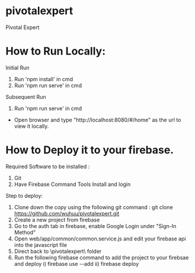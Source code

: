 # pivotalexpert
Pivotal Expert 

# How to Run Locally:
Initial Run

1. Run 'npm install' in cmd
2. Run 'npm run serve' in cmd

Subsequent Run

1. Run 'npm run serve' in cmd
- Open browser and type "http://localhost:8080/#/home" as the url to view it locally.

# How to Deploy it to your firebase. 
Required Software to be installed :
1. Git
2. Have Firebase Command Tools Install and login

Step to deploy:

1. Clone down the copy using the following git command : git clone https://github.com/wuhuu/pivotalexpert.git
2. Create a new project from firebase
4. Go to the auth tab in firebase, enable Google Login under "Sign-In Method"
5. Open web/app/common/common.service.js and edit your firebase api into the javascript file
6. Direct back to \pivotalexpert\ folder
7. Run the following firebase command to add the project to your firebsae and  deploy
 i) firebase use --add
 ii) firebase deploy 
